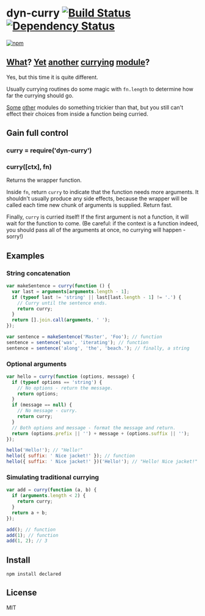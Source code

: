 # dyn-curry [![Build Status][travis-badge]][travis] [![Dependency Status][david-badge]][david]

[![npm](https://nodei.co/npm/dyn-curry.png)](https://nodei.co/npm/dyn-curry/)

[travis]: https://travis-ci.org/eush77/dyn-curry
[travis-badge]: https://travis-ci.org/eush77/dyn-curry.svg
[david]: https://david-dm.org/eush77/dyn-curry
[david-badge]: https://david-dm.org/eush77/dyn-curry.png

## [What](https://www.npmjs.org/search?q=curry)? [Yet](https://www.npmjs.org/package/curry) [another](https://www.npmjs.org/package/dot-curry) [currying](https://www.npmjs.org/package/better-curry) [module](https://www.npmjs.org/package/underscorify)?

Yes, but this time it is quite different.

Usually currying routines do some magic with `fn.length` to determine how far the currying should go.

[Some](https://www.npmjs.org/package/curry-di) [other](https://www.npmjs.org/package/underscorify) modules do something trickier than that, but you still can't effect their choices from inside a function being curried.

## Gain full control

### curry = require('dyn-curry')
### curry([ctx], fn)

Returns the wrapper function.

Inside `fn`, return `curry` to indicate that the function needs more arguments. It shouldn't usually produce any side effects, because the wrapper will be called each time new chunk of arguments is supplied. Return fast.

Finally, `curry` is curried itself! If the first argument is not a function, it will wait for the function to come. (Be careful: if the context is a function indeed, you should pass all of the arguments at once, no currying will happen - sorry!)

## Examples

### String concatenation

```js
var makeSentence = curry(function () {
  var last = arguments[arguments.length - 1];
  if (typeof last != 'string' || last[last.length - 1] != '.') {
    // Curry until the sentence ends.
    return curry;
  }
  return [].join.call(arguments, ' ');
});

var sentence = makeSentence('Master', 'Foo'); // function
sentence = sentence('was', 'iterating'); // function
sentence = sentence('along', 'the', 'beach.'); // finally, a string
```

### Optional arguments

```js
var hello = curry(function (options, message) {
  if (typeof options == 'string') {
    // No options - return the message.
    return options;
  }
  if (message == null) {
    // No message - curry.
    return curry;
  }
  // Both options and message - format the message and return.
  return (options.prefix || '') + message + (options.suffix || '');
});

hello('Hello!'); // "Hello!"
hello({ suffix: ' Nice jacket!' }); // function
hello({ suffix: ' Nice jacket!' })('Hello!'); // "Hello! Nice jacket!"
```

### Simulating traditional currying

```js
var add = curry(function (a, b) {
  if (arguments.length < 2) {
    return curry;
  }
  return a + b;
});

add(); // function
add(1); // function
add(1, 2); // 3
```

## Install

```shell
npm install declared
```

## License

MIT
